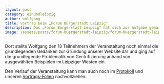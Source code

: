 ```yaml
---
layout: post
category: einundleipzig
author: wolfgang
title: Vortrag beim „Forum Bürgerstadt Leipzig“
description: Das „Forum Bürgerstadt Leipzig“ hat sich zur Aufgabe gemacht, einen Trialog zwischen Stadtverwaltung, Stadträten und Bürgerinnen und Bürgern von Leipzig zu ermöglichen - bei der letzten Veranstaltung wurden wir dazu eingeladen, über Gentrifizierung im Leipziger Westen aus Sicht der Bürger zu sprechen.
image: /assets/posts/forum-buergerstadt-leipzig/forum-buergerstadt-leipzig.jpg
---
```

Dort stellte Wolfgang den 18 Teilnehmern der Veranstaltung noch einmal die grundlegenden Gedanken zur Gründung unserer Website dar und ging auf die grundlegende Problematik von Gentrifizierung anhand von ausgewählten Beispielen im Leipziger Westen ein.

Den Verlauf der Veranstaltung kann man auch noch im [Protokoll](http://www.forum-buergerstadt-leipzig.de/papers/protokoll-20150511.pdf) und unseren [Vortrags-Folien](http://www.forum-buergerstadt-leipzig.de/papers/Einundleipzig-20150511.pdf) nachvollziehen: 